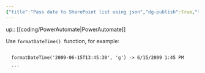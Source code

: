 ```yaml
---
{"title":"Pass date to SharePoint list using json","dg-publish":true,"tags":"coding/PowerAutomate","language":"en","permalink":"/coding/pass-date-to-share-point-list-using-json/","dgPassFrontmatter":true}
---
```


up:: [[coding/PowerAutomate\|PowerAutomate]]

Use `formatDateTime()`  function, for example:

```excel

  formatDateTime('2009-06-15T13:45:30', 'g') -> 6/15/2009 1:45 PM

  ```
